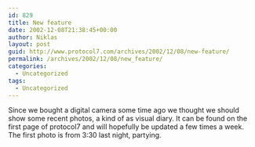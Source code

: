 ```yaml
---
id: 829
title: New feature
date: 2002-12-08T21:38:45+00:00
author: Niklas
layout: post
guid: http://www.protocol7.com/archives/2002/12/08/new-feature/
permalink: /archives/2002/12/08/new_feature/
categories:
  - Uncategorized
tags:
  - Uncategorized
---
```

<div class='microid-8c33c2c2790ff7f963d97ce09eee323f2d806d3e'>
  <p>
    Since we bought a digital camera some time ago we thought we should show some recent photos, a kind of as visual diary. It can be found on the first page of protocol7 and will hopefully be updated a few times a week. The first photo is from 3:30 last night, partying.
  </p>
</div>